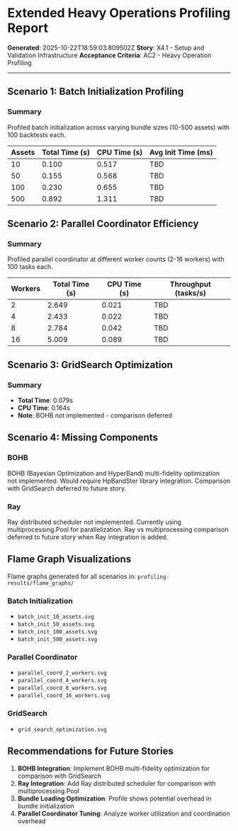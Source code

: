 # Extended Heavy Operations Profiling Report

**Generated**: 2025-10-22T18:59:03.809502Z
**Story**: X4.1 - Setup and Validation Infrastructure
**Acceptance Criteria**: AC2 - Heavy Operation Profiling

---

## Scenario 1: Batch Initialization Profiling

### Summary

Profiled batch initialization across varying bundle sizes (10-500 assets) with 100 backtests each.

| Assets | Total Time (s) | CPU Time (s) | Avg Init Time (ms) |
|--------|----------------|--------------|--------------------|
|   10 |         0.100 |       0.517 | TBD                |
|   50 |         0.155 |       0.568 | TBD                |
|  100 |         0.230 |       0.655 | TBD                |
|  500 |         0.892 |       1.311 | TBD                |

## Scenario 2: Parallel Coordinator Efficiency

### Summary

Profiled parallel coordinator at different worker counts (2-16 workers) with 100 tasks each.

| Workers | Total Time (s) | CPU Time (s) | Throughput (tasks/s) |
|---------|----------------|--------------|----------------------|
|       2 |         2.649 |       0.021 | TBD                  |
|       4 |         2.433 |       0.022 | TBD                  |
|       8 |         2.784 |       0.042 | TBD                  |
|      16 |         5.009 |       0.089 | TBD                  |

## Scenario 3: GridSearch Optimization

### Summary

- **Total Time**: 0.079s
- **CPU Time**: 0.164s
- **Note**: BOHB not implemented - comparison deferred

## Scenario 4: Missing Components

### BOHB

BOHB (Bayesian Optimization and HyperBand) multi-fidelity optimization not implemented. Would require HpBandSter library integration. Comparison with GridSearch deferred to future story.

### Ray

Ray distributed scheduler not implemented. Currently using multiprocessing.Pool for parallelization. Ray vs multiprocessing comparison deferred to future story when Ray integration is added.

## Flame Graph Visualizations

Flame graphs generated for all scenarios in: `profiling-results/flame_graphs/`

### Batch Initialization
- `batch_init_10_assets.svg`
- `batch_init_50_assets.svg`
- `batch_init_100_assets.svg`
- `batch_init_500_assets.svg`

### Parallel Coordinator
- `parallel_coord_2_workers.svg`
- `parallel_coord_4_workers.svg`
- `parallel_coord_8_workers.svg`
- `parallel_coord_16_workers.svg`

### GridSearch
- `grid_search_optimization.svg`

## Recommendations for Future Stories

1. **BOHB Integration**: Implement BOHB multi-fidelity optimization for comparison with GridSearch
2. **Ray Integration**: Add Ray distributed scheduler for comparison with multiprocessing.Pool
3. **Bundle Loading Optimization**: Profile shows potential overhead in bundle initialization
4. **Parallel Coordinator Tuning**: Analyze worker utilization and coordination overhead
